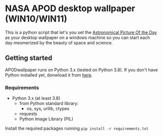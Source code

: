 # NASA APOD desktop wallpaper (WIN10/WIN11)

This is a python script that let's you set the [Astronomical Picture Of the Day](https://apod.nasa.gov/apod/) as your desktop wallpaper on a windows machine so you can start each day mesmerized by the beauty of space and science.


## Getting started

APODwallpaper runs on Python 3.x (tested on Python 3.8). If you don't have Python installed yet, donwload it from [here](https://www.python.org/downloads/).

### Requirements
- Python 3.x (at least 3.8)
    - from Python standard library:
        - os, sys, urllib, ctypes
    - requests
    - Python Image Library (PIL)

Install the required packages running
```pip install -r requirements.txt```